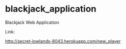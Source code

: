blackjack_application
=====================

Blackjack Web Application


Link:

http://secret-lowlands-8043.herokuapp.com/new_player
